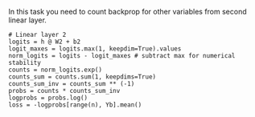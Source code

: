 In this task you need to count backprop for other variables from second linear layer.
```
# Linear layer 2
logits = h @ W2 + b2
logit_maxes = logits.max(1, keepdim=True).values
norm_logits = logits - logit_maxes # subtract max for numerical stability
counts = norm_logits.exp()
counts_sum = counts.sum(1, keepdims=True)
counts_sum_inv = counts_sum ** (-1) 
probs = counts * counts_sum_inv
logprobs = probs.log()
loss = -logprobs[range(n), Yb].mean()
```
